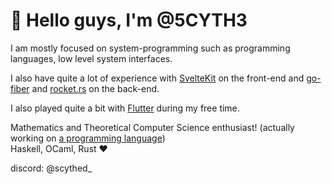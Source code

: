 # 🧋  Hello guys, I'm @5CYTH3
I am mostly focused on system-programming such as programming languages, low level system interfaces.

I also have quite a lot of experience with [SvelteKit](https://github.com/sveltejs/kit) on the front-end and [go-fiber](https://github.com/gofiber/fiber) and [rocket.rs](https://github.com/rwf2/Rocket) on the back-end.

I also played quite a bit with [Flutter](https://flutter.dev/) during my free time.


Mathematics and Theoretical Computer Science enthusiast! (actually working on [a programming language](https://github.com/5CYTH3/karm_parser)) <br>
Haskell, OCaml, Rust ❤️


discord: @scythed_
